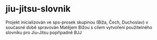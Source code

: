 # jiu-jitsu-slovnik
Projekt inicializován ve sps-prosek skupinou (Bíža, Čech, Duchoslav)
v současné době spravován Matějem Bížou s cílem vytvoření použitelného slovníku pro Jiu-Jitsu popřípadně BJJ
